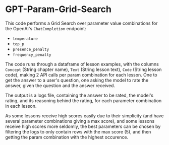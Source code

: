 # GPT-Param-Grid-Search

This code performs a Grid Search over parameter value combinations for the OpenAI's `ChatCompletion` endpoint:
- `temperature`
- `top_p`
- `presence_penalty`
- `frequency_penalty`

The code runs through a dataframe of lesson examples, with the columns `Concept` (String chapter name), `Text` (String lesson text), `Code` (String lesson code), making 2 API calls per param combination for each lesson. One to get the answer to a user's question, one asking the model to rate the answer, given the question and the answer received.

The output is a logs file, containing the answer to be rated, the model's rating, and its reasoning behind the rating, for each parameter combination in each lesson. 

As some lessons receive high scores easily due to their simplicity (and have several parameter combinations giving a max score), and some lessons receive high scores more seldomly, the best parameters can be chosen by filtering the logs to only contain rows with the max score (5), and then getting the param combination with the highest occurence.
